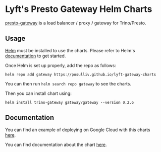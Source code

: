 
Lyft's Presto Gateway Helm Charts
===========

[presto-gateway](https://github.com/lyft/presto-gateway) is a load balancer / proxy / gateway for Trino/Presto.


## Usage

[Helm](https://helm.sh) must be installed to use the charts.
Please refer to Helm's [documentation](https://helm.sh/docs/) to get started.

Once Helm is set up properly, add the repo as follows:

```console
helm repo add gateway https://posulliv.github.io/lyft-gateway-charts
```

You can then run `helm search repo gateway` to see the charts.

Then you can install chart using:

```console
helm install trino-gateway gateway/gateway --version 0.2.6 
```

## Documentation

You can find an example of deploying on Google Cloud with this charts [here](https://posulliv.github.io/posts/lyft-gateway-helm/).

You can find documentation about the chart [here](./charts/gateway/README.md).
